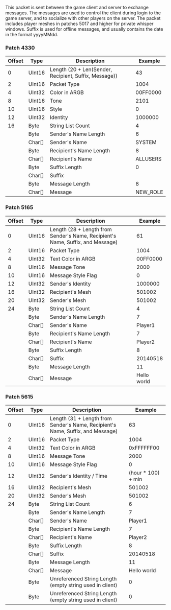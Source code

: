 This packet is sent between the game client and server to exchange messages. The messages are used to control the client during login to the game server, and to socialize with other players on the server. The packet includes player meshes in patches 5017 and higher for private whisper windows. Suffix is used for offline messages, and usually contains the date in the format yyyyMMdd.

### Patch 4330

| Offset | Type | Description | Example |
| -------- | -------- | -------- | -------- |
| 0 | UInt16 | Length (20 + Len(Sender, Recipient, Suffix, Message)) | 43 |
| 2 | UInt16 | Packet Type | 1004 |
| 4 | UInt32 | Color in ARGB | 00FF0000 |
| 8 | UInt16 | Tone | 2101 |
| 10 | UInt16 | Style | 0 |
| 12 | UInt32 | Identity | 1000000 |
| 16 | Byte | String List Count | 4 |
|  | Byte | Sender's Name Length | 6 |
|  | Char[] | Sender's Name | SYSTEM |
|  | Byte | Recipient's Name Length | 8 |
|  | Char[] | Recipient's Name | ALLUSERS |
|  | Byte | Suffix Length | 0 |
|  | Char[] | Suffix | |
|  | Byte | Message Length | 8 |
|  | Char[] | Message | NEW_ROLE |

### Patch 5165

| Offset | Type | Description | Example |
| -------- | -------- | -------- | -------- |
| 0 | UInt16 | Length (28 + Length from Sender's Name, Recipient's Name, Suffix, and Message) | 61 |
| 2 | UInt16 | Packet Type | 1004 |
| 4 | UInt32 | Text Color in ARGB | 00FF0000 |
| 8 | UInt16 | Message Tone | 2000 |
| 10 | UInt16 | Message Style Flag | 0 |
| 12 | UInt32 | Sender's Identity | 1000000 |
| 16 | UInt32 | Recipient's Mesh | 501002 |
| 20 | UInt32 | Sender's Mesh | 501002 |
| 24 | Byte | String List Count | 4 |
|  | Byte | Sender's Name Length | 7 |
|  | Char[] | Sender's Name | Player1 |
|  | Byte | Recipient's Name Length | 7 |
|  | Char[] | Recipient's Name | Player2 |
|  | Byte | Suffix Length | 8 |
|  | Char[] | Suffix | 20140518 |
|  | Byte | Message Length | 11 |
|  | Char[] | Message | Hello world |

### Patch 5615

| Offset | Type | Description | Example |
| -------- | -------- | -------- | -------- |
| 0 | UInt16 | Length (31 + Length from Sender's Name, Recipient's Name, Suffix, and Message) | 63 |
| 2 | UInt16 | Packet Type | 1004 |
| 4 | UInt32 | Text Color in ARGB | 0xFFFFFF00 |
| 8 | UInt16 | Message Tone | 2000 |
| 10 | UInt16 | Message Style Flag | 0 |
| 12 | UInt32 | Sender's Identity / Time | (hour * 100) + min |
| 16 | UInt32 | Recipient's Mesh | 501002 |
| 20 | UInt32 | Sender's Mesh | 501002 |
| 24 | Byte | String List Count | 6 |
|  | Byte | Sender's Name Length | 7 |
|  | Char[] | Sender's Name | Player1 |
|  | Byte | Recipient's Name Length | 7 |
|  | Char[] | Recipient's Name | Player2 |
|  | Byte | Suffix Length | 8 |
|  | Char[] | Suffix | 20140518 |
|  | Byte | Message Length | 11 |
|  | Char[] | Message | Hello world |
|  | Byte | Unreferenced String Length (empty string used in client) | 0 |
|  | Byte | Unreferenced String Length (empty string used in client) | 0 |
